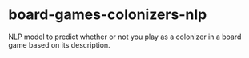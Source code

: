# board-games-colonizers-nlp
NLP model to predict whether or not you play as a colonizer in a board game based on its description.
